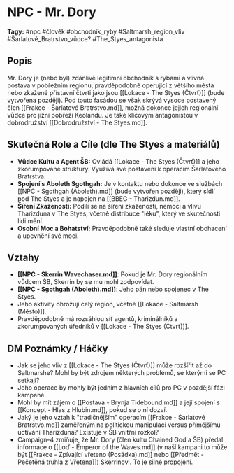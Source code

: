 # NPC - Mr. Dory

**Tagy:** #npc #člověk #obchodník_ryby #Saltmarsh_region_vliv #Šarlatové_Bratrstvo_vůdce? #The_Styes_antagonista

## Popis
Mr. Dory je (nebo byl) zdánlivě legitimní obchodník s rybami a vlivná postava v pobřežním regionu, pravděpodobně operující z většího města nebo zkažené přístavní čtvrti jako jsou [[Lokace - The Styes (Čtvrť)]] (bude vytvořena později). Pod touto fasádou se však skrývá vysoce postavený člen [[Frakce - Šarlatové Bratrstvo.md]], možná dokonce jejich regionální vůdce pro jižní pobřeží Keolandu. Je také klíčovým antagonistou v dobrodružství [[Dobrodružství - The Styes.md]].

## Skutečná Role a Cíle (dle The Styes a materiálů)
*   **Vůdce Kultu a Agent ŠB:** Ovládá [[Lokace - The Styes (Čtvrť)]] a jeho zkorumpované struktury. Využívá své postavení k operacím Šarlatového Bratrstva.
*   **Spojení s Aboleth Sgothgah:** Je v kontaktu nebo dokonce ve službách [[NPC - Sgothgah (Aboleth).md]] (bude vytvořen později), který sídlí pod The Styes a je napojen na [[BBEG - Tharizdun.md]].
*   **Šíření Zkaženosti:** Podílí se na šíření zkaženosti, nemoci a vlivu Tharizduna v The Styes, včetně distribuce "léku", který ve skutečnosti lidi mění.
*   **Osobní Moc a Bohatství:** Pravděpodobně také sleduje vlastní obohacení a upevnění své moci.

## Vztahy
*   **[[NPC - Skerrin Wavechaser.md]]**: Pokud je Mr. Dory regionálním vůdcem ŠB, Skerrin by se mu mohl zodpovídat.
*   **[[NPC - Sgothgah (Aboleth).md]]**: Jeho pán nebo spojenec v The Styes.
*   Jeho aktivity ohrožují celý region, včetně [[Lokace - Saltmarsh (Město)]].
*   Pravděpodobně má rozsáhlou síť agentů, kriminálníků a zkorumpovaných úředníků v [[Lokace - The Styes (Čtvrť)]].

## DM Poznámky / Háčky
*   Jak se jeho vliv z [[Lokace - The Styes (Čtvrť)]] může rozšířit až do Saltmarshe? Mohl by být zdrojem některých problémů, se kterými se PC setkají?
*   Jeho operace by mohly být jedním z hlavních cílů pro PC v pozdější fázi kampaně.
*   Mohl by mít zájem o [[Postava - Brynja Tidebound.md]] a její spojení s [[Koncept - Hlas z Hlubin.md]], pokud se o ní dozví.
*   Jaký je jeho vztah k "tradičnějším" operacím [[Frakce - Šarlatové Bratrstvo.md]] zaměřeným na politickou manipulaci versus přímějšímu uctívání Tharizduna? Existuje v ŠB vnitřní rozkol?
*   Campaign-4 zmiňuje, že Mr. Dory (člen kultu Chained God a ŠB) předal informace o [[Loď - Emperor of the Waves.md]] (v naší kampani to může být [[Frakce - Zpívající vřeteno (Posádka).md]] nebo [[Předmět - Pečetěná truhla z Vřetena]]) Skerrinovi. To je silné propojení.